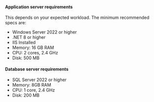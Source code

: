 
#### Application server requirements

This depends on your expected workload. The minimum recommended specs are:

-	Windows Server 2022 or higher
-	.NET 8 or higher
-	IIS Installed
-	Memory: 16 GB RAM
-	CPU: 2 cores, 2.4 GHz
-	Disk: 500 MB 



#### Database server requirements

-	SQL Server 2022 or higher
-	Memory: 8GB RAM
-	CPU: 1 core, 2.4 GHz
-	Disk: 200 MB
